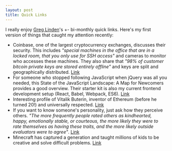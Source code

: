 ```yaml
---
layout: post
title: Quick Links
---
```


I really enjoy [Greg Linden](https://glinden.blogspot.com)'s +- bi-monthly quick links. Here's my
first version of things that caught my attention recently:
* Coinbase, one of the largest cryptocurrency exchanges, discusses their security.
This includes *"special machines in the office that are in a locked room, that you only use for SSH access"*
and cameras to monitor who accesses these machines.
They also share that *"98% of customer bitcoin private keys are stored entirely offline"* and keys
are split and geographically distributed.
[Link](https://medium.com/the-coinbase-blog/how-coinbase-builds-secure-infrastructure-to-store-bitcoin-in-the-cloud-30a6504e40ba#.1x0v4kxci)
* For someone who stopped following JavaScript when jQuery was all you needed, this
State of the JavaScript Landscape: A Map for Newcomers provides a good overview.
Their starter kit is also my current frontend development setup (React, Babel, Webpack, ES6).
[Link](https://www.infoq.com/articles/state-of-javascript-2016)
* Interesting profile of Vitalik Buterin, inventor of Ethereum (before he turned 20!) and universally respected.
[Link](https://backchannel.com/the-uncanny-mind-that-built-ethereum-9b448dc9d14f#.uiqw2euxw)
* If you want to know someone's personality, just ask how they perceive others.
*"The more frequently people rated others as kindhearted, happy, emotionally stable, or courteous,
the more likely they were to rate themselves as having these traits, and the more likely outside evaluators were to agree"*.
[Link](http://www.inc.com/jessica-stillman/how-to-read-someone-s-personality-just-ask-this-1-question.html)
* Minecraft has captured a generation and taught millions of kids to be creative and
solve difficult problems.
[Link](http://www.nytimes.com/2016/04/17/magazine/the-minecraft-generation.html)

